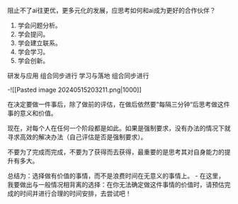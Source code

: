 


阻止不了ai往更优，更多元化的发展，应思考如何和ai成为更好的合作伙伴？

1. 学会问题分析。
2. 学会提问。
3. 学会建立联系。
4. 学会学习。
5. 学会创新。

研发与应用  组合同步进行
学习与落地  组合同步进行

-![[Pasted image 20240515203211.png|1000]]

在决定要做一件事后，除了做前的评估，在做后依然要“每隔三分钟“后思考做这件事的意义和价值。

现在，对每个人在任何一个阶段都是如此。如果是强制要求，没有办法的情况下就寻求高效的解决办法（自己评估是否是强制要求）。

不要为了完成而完成，不要为了获得而去获得，最重要的是思考其对自身能力的提升有多大。

总结为：选择做有价值的事情，而不是浪费时间在无意义的事情上。
	- 在这里，我要做出与一般情况相背离的选择：在你无法确定做这件事情的价值时，请预估完成的时间并进行合理的时间安排，去尝试吧！